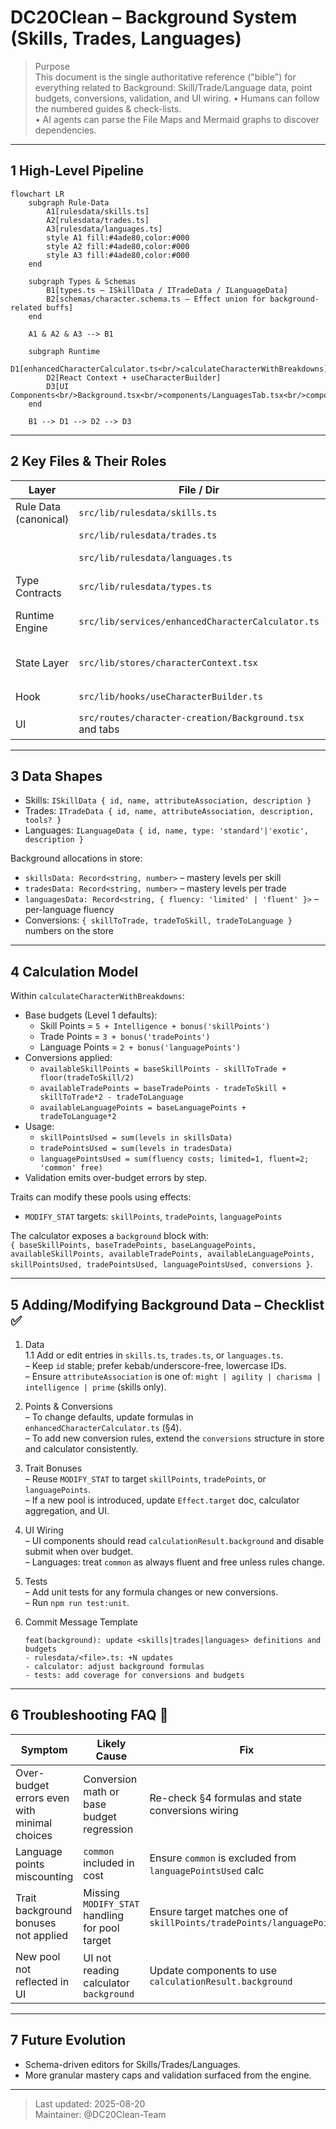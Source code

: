 # DC20Clean – Background System (Skills, Trades, Languages)

> Purpose  
> This document is the single authoritative reference ("bible") for everything related to Background: Skill/Trade/Language data, point budgets, conversions, validation, and UI wiring.
> • Humans can follow the numbered guides & check-lists.  
> • AI agents can parse the File Maps and Mermaid graphs to discover dependencies.

---

## 1 High-Level Pipeline

```mermaid
flowchart LR
    subgraph Rule-Data
        A1[rulesdata/skills.ts]
        A2[rulesdata/trades.ts]
        A3[rulesdata/languages.ts]
        style A1 fill:#4ade80,color:#000
        style A2 fill:#4ade80,color:#000
        style A3 fill:#4ade80,color:#000
    end

    subgraph Types & Schemas
        B1[types.ts – ISkillData / ITradeData / ILanguageData]
        B2[schemas/character.schema.ts – Effect union for background-related buffs]
    end

    A1 & A2 & A3 --> B1

    subgraph Runtime
        D1[enhancedCharacterCalculator.ts<br/>calculateCharacterWithBreakdowns]
        D2[React Context + useCharacterBuilder]
        D3[UI Components<br/>Background.tsx<br/>components/LanguagesTab.tsx<br/>components/SkillsTab.tsx<br/>components/TradesTab.tsx]
    end

    B1 --> D1 --> D2 --> D3
```

---

## 2 Key Files & Their Roles

| Layer                | File / Dir                                              | Responsibility                                                      |
| -------------------- | ------------------------------------------------------- | ------------------------------------------------------------------- |
| Rule Data (canonical) | `src/lib/rulesdata/skills.ts`                           | Declarative `skillsData` array                                      |
|                      | `src/lib/rulesdata/trades.ts`                           | Declarative `tradesData` array                                      |
|                      | `src/lib/rulesdata/languages.ts`                        | Declarative `languagesData` array                                   |
| Type Contracts       | `src/lib/rulesdata/types.ts`                            | `ISkillData`, `ITradeData`, `ILanguageData`                         |
| Runtime Engine       | `src/lib/services/enhancedCharacterCalculator.ts`       | Computes base budgets, applies trait bonuses, conversions, and usage |
| State Layer          | `src/lib/stores/characterContext.tsx`                   | Stores background point allocations and conversion counts            |
| Hook                 | `src/lib/hooks/useCharacterBuilder.ts`                  | Runs calculator and returns `calculationResult.background`           |
| UI                   | `src/routes/character-creation/Background.tsx` and tabs | Renders editors for skills/trades/languages                          |

---

## 3 Data Shapes

- Skills: `ISkillData { id, name, attributeAssociation, description }`  
- Trades: `ITradeData { id, name, attributeAssociation, description, tools? }`  
- Languages: `ILanguageData { id, name, type: 'standard'|'exotic', description }`

Background allocations in store:  
- `skillsData: Record<string, number>` – mastery levels per skill  
- `tradesData: Record<string, number>` – mastery levels per trade  
- `languagesData: Record<string, { fluency: 'limited' | 'fluent' }>` – per-language fluency  
- Conversions: `{ skillToTrade, tradeToSkill, tradeToLanguage }` numbers on the store

---

## 4 Calculation Model

Within `calculateCharacterWithBreakdowns`:
- Base budgets (Level 1 defaults):
  - Skill Points = `5 + Intelligence + bonus('skillPoints')`
  - Trade Points = `3 + bonus('tradePoints')`
  - Language Points = `2 + bonus('languagePoints')`
- Conversions applied:
  - `availableSkillPoints = baseSkillPoints - skillToTrade + floor(tradeToSkill/2)`
  - `availableTradePoints = baseTradePoints - tradeToSkill + skillToTrade*2 - tradeToLanguage`
  - `availableLanguagePoints = baseLanguagePoints + tradeToLanguage*2`
- Usage:
  - `skillPointsUsed = sum(levels in skillsData)`
  - `tradePointsUsed = sum(levels in tradesData)`
  - `languagePointsUsed = sum(fluency costs; limited=1, fluent=2; 'common' free)`
- Validation emits over-budget errors by step.

Traits can modify these pools using effects:
- `MODIFY_STAT` targets: `skillPoints`, `tradePoints`, `languagePoints`

The calculator exposes a `background` block with:  
`{ baseSkillPoints, baseTradePoints, baseLanguagePoints, availableSkillPoints, availableTradePoints, availableLanguagePoints, skillPointsUsed, tradePointsUsed, languagePointsUsed, conversions }`.

---

## 5 Adding/Modifying Background Data – Checklist ✅

1. Data  
   1.1 Add or edit entries in `skills.ts`, `trades.ts`, or `languages.ts`.  
   – Keep `id` stable; prefer kebab/underscore-free, lowercase IDs.  
   – Ensure `attributeAssociation` is one of: `might | agility | charisma | intelligence | prime` (skills only).

2. Points & Conversions  
   – To change defaults, update formulas in `enhancedCharacterCalculator.ts` (§4).  
   – To add new conversion rules, extend the `conversions` structure in store and calculator consistently.

3. Trait Bonuses  
   – Reuse `MODIFY_STAT` to target `skillPoints`, `tradePoints`, or `languagePoints`.  
   – If a new pool is introduced, update `Effect.target` doc, calculator aggregation, and UI.

4. UI Wiring  
   – UI components should read `calculationResult.background` and disable submit when over budget.  
   – Languages: treat `common` as always fluent and free unless rules change.

5. Tests  
   – Add unit tests for any formula changes or new conversions.  
   – Run `npm run test:unit`.

6. Commit Message Template  
   ```
   feat(background): update <skills|trades|languages> definitions and budgets
   - rulesdata/<file>.ts: +N updates
   - calculator: adjust background formulas
   - tests: add coverage for conversions and budgets
   ```

---

## 6 Troubleshooting FAQ 🤖

| Symptom                                       | Likely Cause                                    | Fix                                                         |
| --------------------------------------------- | ----------------------------------------------- | ----------------------------------------------------------- |
| Over-budget errors even with minimal choices  | Conversion math or base budget regression       | Re-check §4 formulas and state conversions wiring           |
| Language points miscounting                   | `common` included in cost                       | Ensure `common` is excluded from `languagePointsUsed` calc  |
| Trait background bonuses not applied          | Missing `MODIFY_STAT` handling for pool target  | Ensure target matches one of `skillPoints/tradePoints/languagePoints` |
| New pool not reflected in UI                  | UI not reading calculator `background`          | Update components to use `calculationResult.background`     |

---

## 7 Future Evolution

- Schema-driven editors for Skills/Trades/Languages.  
- More granular mastery caps and validation surfaced from the engine.

---

> Last updated: 2025-08-20  
> Maintainer: @DC20Clean-Team


